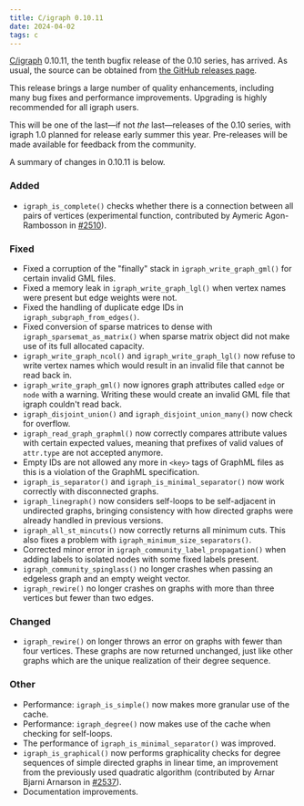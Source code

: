 ```yaml
---
title: C/igraph 0.10.11
date: 2024-04-02
tags: c
---
```


[C/igraph](https://igraph.org/c/) 0.10.11, the tenth bugfix release of the 0.10 series, has arrived.
As usual, the source can be obtained from [the GitHub releases page](https://github.com/igraph/igraph/releases/tag/0.10.11).

This release brings a large number of quality enhancements, including many bug fixes and performance improvements. Upgrading is highly recommended for all igraph users.

This will be one of the last—if not _the_ last—releases of the 0.10 series, with igraph 1.0 planned for release early summer this year. Pre-releases will be made available for feedback from the community.

A summary of changes in 0.10.11 is below.

<!--more-->

### Added

 - `igraph_is_complete()` checks whether there is a connection between all pairs of vertices (experimental function, contributed by Aymeric Agon-Rambosson in [#2510](https://github.com/igraph/igraph/pull/2510)).

### Fixed

 - Fixed a corruption of the "finally" stack in `igraph_write_graph_gml()` for certain invalid GML files.
 - Fixed a memory leak in `igraph_write_graph_lgl()` when vertex names were present but edge weights were not.
 - Fixed the handling of duplicate edge IDs in `igraph_subgraph_from_edges()`.
 - Fixed conversion of sparse matrices to dense with `igraph_sparsemat_as_matrix()` when sparse matrix object did not make use of its full allocated capacity.
 - `igraph_write_graph_ncol()` and `igraph_write_graph_lgl()` now refuse to write vertex names which would result in an invalid file that cannot be read back in.
 - `igraph_write_graph_gml()` now ignores graph attributes called `edge` or `node` with a warning. Writing these would create an invalid GML file that igraph couldn't read back.
 - `igraph_disjoint_union()` and `igraph_disjoint_union_many()` now check for overflow.
 - `igraph_read_graph_graphml()` now correctly compares attribute values with certain expected values, meaning that prefixes of valid values of `attr.type` are not accepted anymore.
 - Empty IDs are not allowed any more in `<key>` tags of GraphML files as this is a violation of the GraphML specification.
 - `igraph_is_separator()` and `igraph_is_minimal_separator()` now work correctly with disconnected graphs.
 - `igraph_linegraph()` now considers self-loops to be self-adjacent in undirected graphs, bringing consistency with how directed graphs were already handled in previous versions.
 - `igraph_all_st_mincuts()` now correctly returns all minimum cuts. This also fixes a problem with `igraph_minimum_size_separators()`.
 - Corrected minor error in `igraph_community_label_propagation()` when adding labels to isolated nodes with some fixed labels present.
 - `igraph_community_spinglass()` no longer crashes when passing an edgeless graph and an empty weight vector.
 - `igraph_rewire()` no longer crashes on graphs with more than three vertices but fewer than two edges.

### Changed

 - `igraph_rewire()` on longer throws an error on graphs with fewer than four vertices. These graphs are now returned unchanged, just like other graphs which are the unique realization of their degree sequence.

### Other

 - Performance: `igraph_is_simple()` now makes more granular use of the cache.
 - Performance: `igraph_degree()` now makes use of the cache when checking for self-loops.
 - The performance of `igraph_is_minimal_separator()` was improved.
 - `igraph_is_graphical()` now performs graphicality checks for degree sequences of simple directed graphs in linear time, an improvement from the previously used quadratic algorithm (contributed by Arnar Bjarni Arnarson in [#2537](https://github.com/igraph/igraph/pull/2537)).
 - Documentation improvements.

